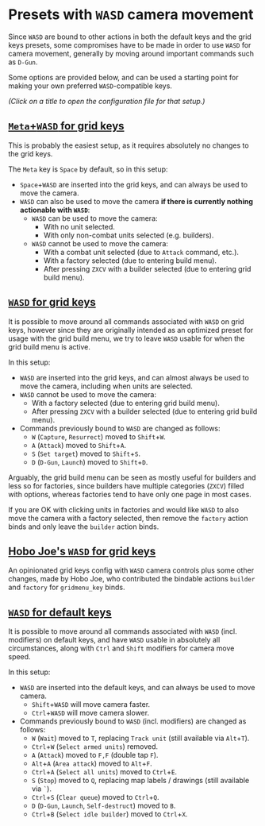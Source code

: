 # Presets with `WASD` camera movement

Since `WASD` are bound to other actions in both the default keys and the grid keys presets, some compromises have to be made in order to use `WASD` for camera movement, generally by moving around important commands such as `D-Gun`.

Some options are provided below, and can be used a starting point for making your own preferred `WASD`-compatible keys.

_(Click on a title to open the configuration file for that setup.)_

## [`Meta`+`WASD` for grid keys](./grid_meta_wasd.txt)

This is probably the easiest setup, as it requires absolutely no changes to the grid keys.

The `Meta` key is `Space` by default, so in this setup:

- `Space`+`WASD` are inserted into the grid keys, and can always be used to move the camera.
- `WASD` can also be used to move the camera **if there is currently nothing actionable with `WASD`**:
  - `WASD` can be used to move the camera:
    - With no unit selected.
    - With only non-combat units selected (e.g. builders).
  - `WASD` cannot be used to move the camera:
    - With a combat unit selected (due to `Attack` command, etc.).
    - With a factory selected (due to entering build menu).
    - After pressing `ZXCV` with a builder selected (due to entering grid build menu).

## [`WASD` for grid keys](grid_wasd.txt)

It is possible to move around all commands associated with `WASD` on grid keys, however since they are originally intended as an optimized preset for usage with the grid build menu, we try to leave `WASD` usable for when the grid build menu is active.

In this setup:

- `WASD` are inserted into the grid keys, and can almost always be used to move the camera, including when units are selected.
- `WASD` cannot be used to move the camera:
  - With a factory selected (due to entering grid build menu).
  - After pressing `ZXCV` with a builder selected (due to entering grid build menu).
- Commands previously bound to `WASD` are changed as follows:
  - `W` (`Capture`, `Resurrect`) moved to `Shift`+`W`.
  - `A` (`Attack`) moved to `Shift`+`A`.
  - `S` (`Set target`) moved to `Shift`+`S`.
  - `D` (`D-Gun`, `Launch`) moved to `Shift`+`D`.

Arguably, the grid build menu can be seen as mostly useful for builders and less so for factories, since builders have multiple categories (`ZXCV`) filled with options, whereas factories tend to have only one page in most cases.

If you are OK with clicking units in factories and would like `WASD` to also move the camera with a factory selected, then remove the `factory` action binds and only leave the `builder` action binds.

## [Hobo Joe's `WASD` for grid keys](./grid_hobo_joe.txt)

An opinionated grid keys config with `WASD` camera controls plus some other changes, made by Hobo Joe, who contributed the bindable actions `builder` and `factory` for `gridmenu_key` binds.

## [`WASD` for default keys](./default_wasd.txt)

It is possible to move around all commands associated with `WASD` (incl. modifiers) on default keys, and have `WASD` usable in absolutely all circumstances, along with `Ctrl` and `Shift` modifiers for camera move speed.

In this setup:

- `WASD` are inserted into the default keys, and can always be used to move camera.
  - `Shift`+`WASD` will move camera faster.
  - `Ctrl`+`WASD` will move camera slower.
- Commands previously bound to `WASD` (incl. modifiers) are changed as follows:
  - `W` (`Wait`) moved to `T`, replacing `Track unit` (still available via `Alt`+`T`).
  - `Ctrl`+`W` (`Select armed units`) removed.
  - `A` (`Attack`) moved to `F,F` (double tap `F`).
  - `Alt`+`A` (`Area attack`) moved to `Alt`+`F`.
  - `Ctrl`+`A` (`Select all units`) moved to `Ctrl`+`E`.
  - `S` (`Stop`) moved to `Q`, replacing map labels / drawings (still available via `` ` ``).
  - `Ctrl`+`S` (`Clear queue`) moved to `Ctrl`+`Q`.
  - `D` (`D-Gun`, `Launch`, `Self-destruct`) moved to `B`.
  - `Ctrl`+`B` (`Select idle builder`) moved to `Ctrl`+`X`.
